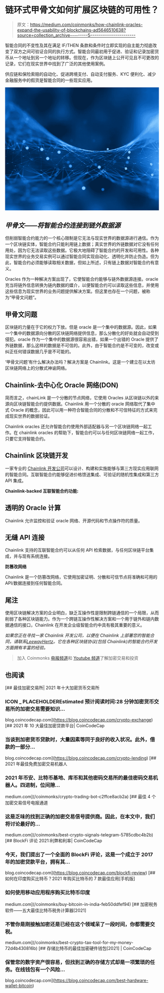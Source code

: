 # 链环式甲骨文如何扩展区块链的可用性？

> 原文：<https://medium.com/coinmonks/how-chainlink-oracles-expand-the-usability-of-blockchains-ad5646510638?source=collection_archive---------5----------------------->

智能合同的不变性及其在满足 IF/THEN 条款和条件时立即实现的自主能力彻底改变了双方之间可验证合同的执行方式。智能合同最初用于促进、验证和记录加密货币从一个地址到另一个地址的转移。但现在，作为区块链上公开可见且不可更改的记录，它们在现实世界中找到了广泛的其他使用案例。

供应链和保险索赔的自动化、促进跨境支付、自动支付服务、KYC 便利化、减少金融服务中的假货是智能合同的一些现实应用。

![](img/bc1170216013b3f6dbf5c79fc43f9234.png)

## ***甲骨文——将智能合约连接到链外数据源***

但削弱智能合约能力的一个核心限制是它无法与现实世界的数据源进行通信。作为一个区块链实体，智能合约只能利用链上数据；真实世界的外链数据对它没有任何用处，因为它无法读取这些数据。它极大地阻碍了智能合约的开发和可用性。各种现实世界的业务交易实例可以通过智能合同实现自动化、透明化并防止伪造。但为此，智能合约必须能够读取相关数据，但如上所述，只有链上数据对智能合约有意义。

Oracles 作为一种解决方案出现了，它使智能合约能够与链外数据源连接。oracle 充当将链外信息转换为链内数据的媒介，以便智能合约可以读取这些信息，并使用这些信息为现实世界的业务问题提供解决方案。但这里也存在一个问题，被称为“甲骨文问题”。

## **甲骨文问题**

区块链的力量在于它的权力下放。但是 oracle 是一个集中的数据源。因此，如果一个集中的数据源向分散的区块链网络提供信息，那么分散化的好处就会自动受到侵犯。oracle 作为一个集中的数据源很容易出错，如果一个出错的 Oracle 提供了外链数据，那么这样的数据是不可信的。此外，由于智能合约是不可变的，改变或纠正任何错误数据几乎是不可能的。

‘甲骨文问题’有什么解决办法吗？解决方案是 Chainlink。这是一个建立在以太坊区块链网络上的分散式神谕网络。

## **Chainlink-去中心化 Oracle 网络(DON)**

简而言之，chainLink 是一个分散的节点网络，它使用 Oracles 从区块链以外的来源向区块链智能合约提供数据。Chainlink 用一个分散的 oracle 网络取代了集中式 Oracle 的概念，因此可以用一种符合智能合同的分散和不可信特征的方式来完成现实世界的数据验证。

Chainlink oracles 还允许智能合约使用外部适配器与另一个区块链网络一起工作。在 chainlink oracles 的帮助下，智能合约可以与任何区块链网络一起工作，只要它支持智能合约。

## **Chainlink 区块链开发**

一家专业的 [Chainlink 开发公司](https://www.leewayhertz.com/chainlink-blockchain-development-company/)可以设计、构建和实施能够与第三方现实应用联网的智能合同。互联智能合约能够促进价格馈送集成、可验证的随机性集成和第三方 API 集成。

**Chainlink-backed 互联智能合约功能:**

## 透明的 Oracle 计算

Chainlink 允许监控和验证 oracle 网络、开源代码和节点操作符的质量。

## 无缝 API 连接

Chainlink 支持的互联智能合约可以从任何 API 检索数据，与任何区块链平台集成，并与现有系统连接。

**防篡改网络**

Chainlink 是一个防篡改网络，它使用加密证明、分散和可信节点将准确和可用的 API/数据连接到任何智能合同。

## **尾注**

使用区块链解决方案的企业明白，缺乏互操作性是限制跨链通信的一个局限，从而削弱了各种区块链能力。作为一个跨链互操作性解决方案和一个用于链外和链内数据通信的接口，Chainlink 在开发企业级智能合约中具有极其重要的意义。

*如果您正在寻找一家 Chainlink 开发公司，以便在 Chainlink 上部署您的智能合同，请联系*[*LeewayHertz*](https://www.leewayhertz.com/chainlink-solving-blockchain-oracle-problem/)*。它在各种区块链协议(包括 Chainlink)的智能合约开发方面拥有丰富的经验。*

> 加入 Coinmonks [电报频道](https://t.me/coincodecap)和 [Youtube 频道](https://www.youtube.com/c/coinmonks/videos)了解加密交易和投资

## 也阅读

[](https://blog.coincodecap.com/crypto-exchange) [## 最佳加密交易所| 2021 年十大加密货币交易所

### ICON _ PLACEHOLDEREstimated 预计阅读时间:28 分钟加密货币交易所的加密交易需要知识…

blog.coincodecap.com](https://blog.coincodecap.com/crypto-exchange) [](https://blog.coincodecap.com/crypto-lending) [## 2021 年 10 大最佳加密贷款平台| CoinCodeCap

### 当谈到加密货币贷款时，大量因素等同于良好的收入状况。此外，借款的一部分…

blog.coincodecap.com](https://blog.coincodecap.com/crypto-lending) [](/coinmonks/crypto-trading-bot-c2ffce8acb2a) [## 2021 年最佳免费加密交易机器人

### 2021 年币安、比特币基地、库币和其他密码交易所的最佳密码交易机器人。四进制，位间隙…

medium.com](/coinmonks/crypto-trading-bot-c2ffce8acb2a) [](/coinmonks/best-crypto-signals-telegram-5785cdbc4b2b) [## 最佳 4 个加密交易信号电报通道

### 这是乏味的找到正确的加密交易信号提供商。因此，在本文中，我们将讨论最好的…

medium.com](/coinmonks/best-crypto-signals-telegram-5785cdbc4b2b) [](https://blog.coincodecap.com/blockfi-review) [## BlockFi 评论 2021:利弊和利率| CoinCodeCap

### 今天，我们提出了一个全面的 BlockFi 评论，这是一个成立于 2017 年的加密贷款平台，拥有其…

blog.coincodecap.com](https://blog.coincodecap.com/blockfi-review) [](/coinmonks/buy-bitcoin-in-india-feb50ddfef94) [## 如何在印度购买比特币？2021 年购买比特币的 7 款最佳应用[手机版]

### 如何使用移动应用程序购买比特币印度

medium.com](/coinmonks/buy-bitcoin-in-india-feb50ddfef94) [](/coinmonks/best-crypto-tax-tool-for-my-money-72d4b430816b) [## 加密税务软件——五大最佳比特币税务计算器[2021]

### 不管你是刚接触加密还是已经在这个领域呆了一段时间，你都需要交税。

medium.com](/coinmonks/best-crypto-tax-tool-for-my-money-72d4b430816b) [](https://blog.coincodecap.com/best-hardware-wallet-bitcoin) [## 存储比特币的最佳加密硬件钱包[2021] | CoinCodeCap

### 保管您的数字资产很容易，但找到正确的存储方式却是一项繁琐的任务。在线钱包有一个风险…

blog.coincodecap.com](https://blog.coincodecap.com/best-hardware-wallet-bitcoin)